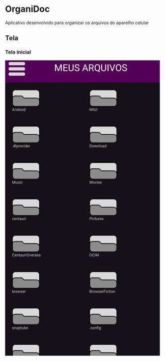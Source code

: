 # OrganiDoc
 Aplicativo desenvolvido para organizar os arquivos do aparelho celular


## Tela

### Tela inicial

<img src="tela_organi_doc.jpeg">